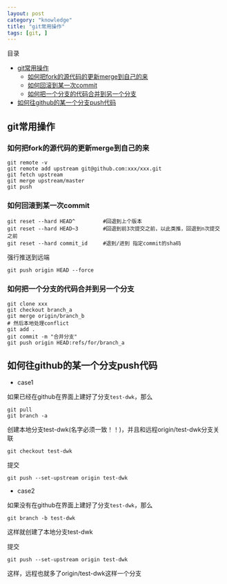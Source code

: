 ```yaml
---
layout: post
category: "knowledge"
title: "git常用操作"
tags: [git, ]
---
```


目录

<!-- TOC -->

- [git常用操作](#git常用操作)
    - [如何把fork的源代码的更新merge到自己的来](#如何把fork的源代码的更新merge到自己的来)
    - [如何回滚到某一次commit](#如何回滚到某一次commit)
    - [如何把一个分支的代码合并到另一个分支](#如何把一个分支的代码合并到另一个分支)
- [如何往github的某一个分支push代码](#如何往github的某一个分支push代码)

<!-- /TOC -->

## git常用操作

### 如何把fork的源代码的更新merge到自己的来

```shell
git remote -v 
git remote add upstream git@github.com:xxx/xxx.git
git fetch upstream
git merge upstream/master
git push 
```

### 如何回滚到某一次commit 

```shell
git reset --hard HEAD^         #回退到上个版本
git reset --hard HEAD~3        #回退到前3次提交之前，以此类推，回退到n次提交之前
git reset --hard commit_id     #退到/进到 指定commit的sha码
```

强行推送到远端

```
git push origin HEAD --force
```

### 如何把一个分支的代码合并到另一个分支

```shell
git clone xxx
git checkout branch_a
git merge origin/branch_b
# 然后本地处理conflict
git add .
git commit -m "合并分支"
git push origin HEAD:refs/for/branch_a
```

## 如何往github的某一个分支push代码

+ case1

如果已经在github在界面上建好了分支```test-dwk```，那么

```shell
git pull
git branch -a
```

创建本地分支test-dwk(名字必须一致！！)，并且和远程origin/test-dwk分支关联

```shell 
git checkout test-dwk
```

提交
```shell
git push --set-upstream origin test-dwk
```
+ case2

如果没有在github在界面上建好了分支```test-dwk```，那么

```shell
git branch -b test-dwk
```

这样就创建了本地分支test-dwk

提交

```shell
git push --set-upstream origin test-dwk
```

这样，远程也就多了origin/test-dwk这样一个分支
